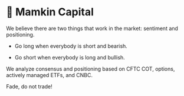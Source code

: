 # 🌟 Mamkin Capital

We believe there are two things that work in the market: sentiment and positioning.

- Go long when everybody is short and bearish.

- Go short when everybody is long and bullish.

We analyze consensus and positioning based on CFTC COT, options, actively managed ETFs, and CNBC.

Fade, do not trade!

